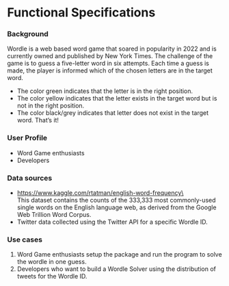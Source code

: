 # Functional Specifications

### Background
Wordle is a web based word game that soared in popularity in 2022 and is currently owned and published by New York Times.
The challenge of the game is to guess a five-letter word in six attempts.
Each time a guess is made, the player is informed which of the chosen letters are in the target word.
- The color green indicates that the letter is in the right position.
- The color yellow indicates that the letter exists in the target word but is not in the right position.
- The color black/grey indicates that letter does not exist in the target word.
That’s it!

### User Profile
- Word Game enthusiasts
- Developers

### Data sources
- https://www.kaggle.com/rtatman/english-word-frequency\	
This dataset contains the counts of the 333,333 most commonly-used single words on the English language web, as derived from the Google Web Trillion Word Corpus.
- Twitter data collected using the Twitter API for a specific Wordle ID.

### Use cases
1. Word Game enthusiasts setup the package and run the program to solve the wordle in one guess.
2. Developers who want to build a Wordle Solver using the distribution of tweets for the Wordle ID.




